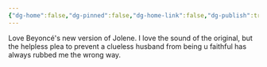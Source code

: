```yaml
---
{"dg-home":false,"dg-pinned":false,"dg-home-link":false,"dg-publish":true,"tags":["dgblip"],"disabled rules":["yaml-title","yaml-title-alias","file-name-heading"],"title":"philipp on mastodon @ 2024-04-20","created-date":"2024-04-20T15:31:48","id":112304266151866750,"updated-date":"2025-05-02T08:50:44","dg-path":"blips/112304266151866753.md","permalink":"/blips/112304266151866753/","dgPassFrontmatter":true}
---
```



Love Beyoncé's new version of Jolene. I love the sound of the original, but the helpless plea to prevent a clueless husband from being u faithful has always rubbed me the wrong way.



